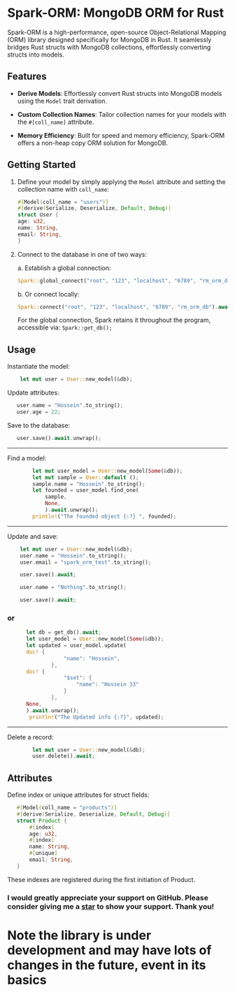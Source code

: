 # Spark-ORM: MongoDB ORM for Rust

Spark-ORM is a high-performance, open-source Object-Relational Mapping (ORM) library designed specifically for MongoDB in Rust. It seamlessly bridges Rust structs with MongoDB collections, effortlessly converting structs into models.

## Features

- **Derive Models**: Effortlessly convert Rust structs into MongoDB models using the `Model` trait derivation.

- **Custom Collection Names**: Tailor collection names for your models with the `#[coll_name]` attribute.

- **Memory Efficiency**: Built for speed and memory efficiency, Spark-ORM offers a non-heap copy ORM solution for MongoDB.

## Getting Started

1. Define your model by simply applying the `Model` attribute and setting the collection name with `coll_name`:

    ```rust
   #[Model(coll_name = "users")]
   #[derive(Serialize, Deserialize, Default, Debug)]
   struct User {
    age: u32,
    name: String,
    email: String,
   }
    ```

2. Connect to the database in one of two ways:

   a. Establish a global connection:
      ```rust
      Spark::global_connect("root", "123", "localhost", "6789", "rm_orm_db").await;
      ```

   b. Or connect locally:
      ```rust
      Spark::connect("root", "123", "localhost", "6789", "rm_orm_db").await;
      ```

   For the global connection, Spark retains it throughout the program, accessible via: ``Spark::get_db();``

## Usage 

Instantiate the model:

```rust
    let mut user = User::new_model(&db);
```
Update attributes:

```rust
   user.name = "Hossein".to_string();
   user.age = 22;
```

Save to the database:


```rust
   user.save().await.unwrap();
```

---

Find a model:


```rust
        let mut user_model = User::new_model(Some(&db)); 
        let mut sample = User::default ();
        sample.name = "Hossein".to_string();
        let founded = user_model.find_one(
            sample,
            None,
            ).await.unwrap();
        println!("The founded object {:?} ", founded);
```

---

Update and save:


```rust
    let mut user = User::new_model(&db);
    user.name = "Hossein".to_string();
    user.email = "spark_orm_test".to_string();

    user.save().await;

    user.name = "Nothing".to_string();

    user.save().await;
```

### or

```rust
      let db = get_db().await;
      let user_model = User::new_model(Some(&db));
      let updated = user_model.update(
      doc! {
                  "name": "Hossein",
              },
      doc! {
                  "$set": {
                      "name": "Hossein 33"
                  }
              },
      None,
      ).await.unwrap();
       println!("The Updated info {:?}", updated);
```
--- 
Delete a record:


```rust
        let mut user = User::new_model(&db);
        user.delete().await;
```

## Attributes

Define index or unique attributes for struct fields:


```rust
   #[Model(coll_name = "products")]
   #[derive(Serialize, Deserialize, Default, Debug)]
   struct Product {
       #[index]
       age: u32,
       #[index]
       name: String,
       #[unique]
       email: String,
   }

```

These indexes are registered during the first initiation of Product.

### I would greatly appreciate your support on GitHub. Please consider giving me a [star](https://github.com/H-0-O/spark-orm.git) to show your support. Thank you! 
#  Note the library is under development and may have lots of changes in the future, event in its basics